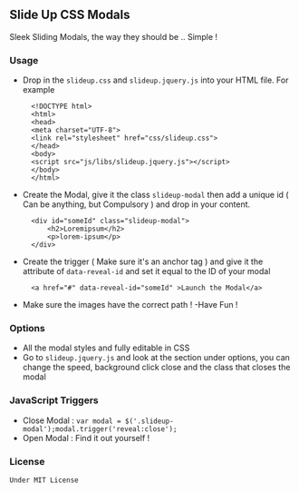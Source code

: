 ## Slide Up CSS Modals
Sleek Sliding Modals, the way they should be .. Simple !

### Usage
- Drop in the `slideup.css` and `slideup.jquery.js` into your HTML file. For example

		<!DOCTYPE html>
		<html>
		<head>
		<meta charset="UTF-8">
		<link rel="stylesheet" href="css/slideup.css">
		</head>
		<body>
		<script src="js/libs/slideup.jquery.js"></script>
		</body>
		</html>
- Create the Modal, give it the class `slideup-modal` then add a unique id ( Can be anything, but Compulsory ) and drop in your content.

		<div id="someId" class="slideup-modal">
			<h2>Loremipsum</h2>
			<p>lorem-ipsum</p>
		</div>
- Create the trigger ( Make sure it's an anchor tag ) and give it the attribute of `data-reveal-id` and set it equal to the ID of your modal

		<a href="#" data-reveal-id="someId" >Launch the Modal</a>
- Make sure the images have the correct path !
-Have Fun !

### Options
- All the modal styles and fully editable in CSS
- Go to `slideup.jquery.js` and look at the section under options,
you can change the speed, background click close and the class that closes the modal

### JavaScript Triggers
- Close Modal : `var modal = $('.slideup-modal');modal.trigger('reveal:close');`
- Open Modal : Find it out yourself !

### License
	Under MIT License
